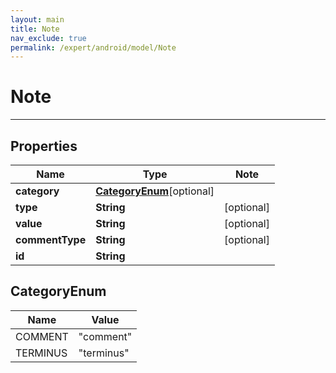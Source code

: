 ```yaml
---
layout: main
title: Note
nav_exclude: true
permalink: /expert/android/model/Note
---
```


# Note

---

## Properties

Name | Type | Note
---- | ---- | ----
**category** | [**CategoryEnum**](#CategoryEnum)[optional] 
**type** | **String** | [optional] 
**value** | **String** | [optional] 
**commentType** | **String** | [optional] 
**id** | **String** | 

## CategoryEnum
Name | Value
---- | -----
COMMENT | &quot;comment&quot;
TERMINUS | &quot;terminus&quot;

